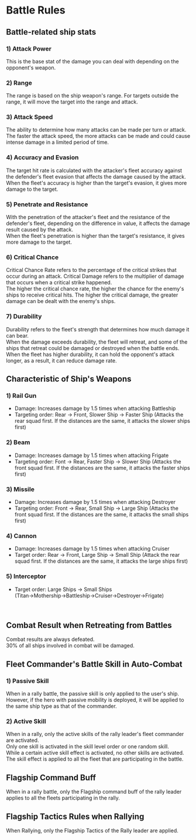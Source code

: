# Battle Rules


## Battle-related ship stats


### 1) Attack Power

This is the base stat of the damage you can deal with depending on the opponent's weapon.<br>


### 2) Range

The range is based on the ship weapon's range. For targets outside the range, it will move the target into the range and attack.<br>


### 3) Attack Speed

The ability to determine how many attacks can be made per turn or attack.<br>
The faster the attack speed, the more attacks can be made and could cause intense damage in a limited period of time.<br>


### 4) Accuracy and Evasion

The target hit rate is calculated with the attacker's fleet accuracy against the defender's fleet evasion that affects the damage caused by the attack.<br>
When the fleet's accuracy is higher than the target's evasion, it gives more damage to the target.<br>


### 5) Penetrate and Resistance

With the penetration of the attacker's fleet and the resistance of the defender's fleet, depending on the difference in value, it affects the damage result caused by the attack.<br>
When the fleet's penetration is higher than the target's resistance, it gives more damage to the target.<br>


### 6) Critical Chance 

Critical Chance Rate refers to the percentage of the critical strikes that occur during an attack. Critical Damage refers to the multiplier of damage that occurs when a critical strike happened.<br>
The higher the critical chance rate, the higher the chance for the enemy's ships to receive critical hits. The higher the critical damage, the greater damage can be dealt with the enemy's ships.<br> 


### 7) Durability

Durability refers to the fleet's strength that determines how much damage it can bear.<br>
When the damage exceeds durability, the fleet will retreat, and some of the ships that retreat could be damaged or destroyed when the battle ends.<br>
When the fleet has higher durability, it can hold the opponent's attack longer, as a result, it can reduce damage rate.
<br>


## Characteristic of Ship's Weapons


### 1) Rail Gun

- Damage: Increases damage by 1.5 times when attacking Battleship
- Targeting order: Rear → Front,  Slower Ship → Faster Ship (Attacks the rear squad first. If the distances are the same, it attacks the slower ships first)


### 2) Beam

- Damage: Increases damage by 1.5 times when attacking Frigate
- Targeting order: Font → Rear, Faster Ship → Slower Ship (Attacks the front squad first. If the distances are the same, it attacks the faster ships first)


### 3) Missile

- Damage: Increases damage by 1.5 times when attacking Destroyer
- Targeting order: Front → Rear, Small Ship → Large Ship (Attacks the front squad first. If the distances are the same, it attacks the small ships first) 


### 4) Cannon

- Damage: Increases damage by 1.5 times when attacking Cruiser
- Target order: Rear → Front, Large Ship → Small Ship (Attack the rear squad first. If the distances are the same, it attacks the large ships first)


### 5) Interceptor

- Target order: Large Ships → Small Ships (Titan→Mothership→Battleship→Cruiser→Destroyer→Frigate)
<br>



## Combat Result when Retreating from Battles


Combat results are always defeated.<br>
30% of all ships involved in combat will be damaged.<br>



## Fleet Commander's Battle Skill in Auto-Combat


### 1) Passive Skill

When in a rally battle, the passive skill is only applied to the user's ship.<br>
However, if the hero with passive mobility is deployed, it will be applied to the same ship type as that of the commander.

### 2) Active Skill

When in a rally, only the active skills of the rally leader's fleet commander are activated.<br>
Only one skill is activated in the skill level order or one random skill.<br>
While a certain active skill effect is activated, no other skills are activated.<br>
The skill effect is applied to all the fleet that are participating in the battle.<br>



## Flagship Command Buff

When in a rally battle, only the Flagship command buff of the rally leader applies to all the fleets participating in the rally. 



## Flagship Tactics Rules when Rallying

When Rallying, only the Flagship Tactics of the Rally leader are applied.
